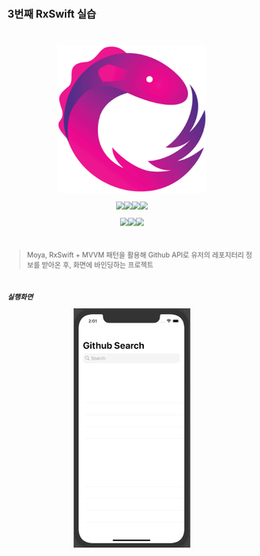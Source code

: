 ## 3번째 RxSwift 실습
<br>



<p align="center"><img src="../images/rxswift.png" width="300px"></p>

<p align="center"><img src="https://img.shields.io/badge/Xcode-v12.2-blue"><img src="https://img.shields.io/badge/swift-v5.0-blue"><img src="https://img.shields.io/badge/Cocoapods-v1.9.3-blue"><img src="https://img.shields.io/badge/iOS-v13.0-yellow"></p>

<p align="center"><img src="https://img.shields.io/badge/Moya-v14.0.0-brightgreen"><img src="https://img.shields.io/badge/RxSwift-v14.0.0-ff69b4"><img src="https://img.shields.io/badge/RxCocoa-v5.1.1-ff69b4"></p>



<br>



> Moya, RxSwift + MVVM 패턴을 활용해 Github API로 유저의 레포지터리 정보를 받아온 후, 화면에 바인딩하는 프로젝트 



<br>



***실행화면***

<p align="center"><img src="../images/3rd.gif"></p>

